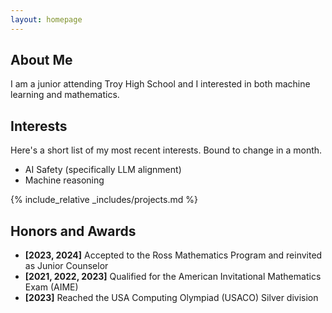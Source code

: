 ```yaml
---
layout: homepage
---
```


## About Me

I am a junior attending Troy High School and I interested in both machine learning and mathematics. 

## Interests

Here's a short list of my most recent interests. Bound to change in a month.

- AI Safety (specifically LLM alignment)
- Machine reasoning

{% include_relative _includes/projects.md %}

## Honors and Awards

- **[2023, 2024]** Accepted to the Ross Mathematics Program and reinvited as Junior Counselor
- **[2021, 2022, 2023]** Qualified for the American Invitational Mathematics Exam (AIME)
- **[2023]** Reached the USA Computing Olympiad (USACO) Silver division

